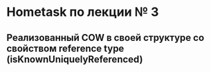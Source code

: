 # Hometask по лекции № 3
## **Реализованный COW в своей структуре со свойством reference type (isKnownUniquelyReferenced)**

